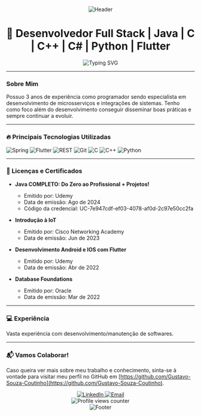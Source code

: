 <div align="center">
  <img src="https://capsule-render.vercel.app/api?type=waving&color=gradient&height=200&section=header&text=Gustavo%20Coutinho&fontSize=50&fontAlignY=35&animation=fadeIn" alt="Header"/>
</div>

<h1 align="center">🚀 Desenvolvedor Full Stack | Java | C | C++ | C# | Python | Flutter</h1>

<div align="center">
  <img src="https://readme-typing-svg.demolab.com?font=Fira+Code&weight=600&size=22&pause=1000&color=00F7FF&width=500&lines=Especialista+em+Microsserviços+%26+Integrações;3+anos+de+experiência+em+desenvolvimento;Advogado+de+Boas+Práticas;Evolução+Contínua" alt="Typing SVG" />
</div>

---

### Sobre Mim

Possuo 3 anos de experiência como programador sendo especialista em desenvolvimento de microsserviços e integrações de sistemas. Tenho como foco além do desenvolvimento conseguir disseminar boas práticas e sempre continuar a evoluir.

---

### 🔥 Principais Tecnologias Utilizadas

![Spring](https://img.shields.io/badge/Spring-6DB33F?style=for-the-badge&logo=spring&logoColor=white)
![Flutter](https://img.shields.io/badge/Flutter-02569B?style=for-the-badge&logo=flutter&logoColor=white)
![REST](https://img.shields.io/badge/REST-FF6F00?style=for-the-badge&logoColor=white)
![Git](https://img.shields.io/badge/Git-F05032?style=for-the-badge&logo=git&logoColor=white)
![C](https://img.shields.io/badge/C-00599C?style=for-the-badge&logo=c&logoColor=white)
![C++](https://img.shields.io/badge/C%2B%2B-00599C?style=for-the-badge&logo=c%2B%2B&logoColor=white)
![Python](https://img.shields.io/badge/Python-3776AB?style=for-the-badge&logo=python&logoColor=white)

---

### 🏅 Licenças e Certificados

- **Java COMPLETO: Do Zero ao Profissional + Projetos!**  
  - Emitido por: Udemy  
  - Data de emissão: Ago de 2024  
  - Código da credencial: UC-7e947cdf-ef03-4078-af0d-2c97e50cc2fa  

- **Introdução à IoT**  
  - Emitido por: Cisco Networking Academy  
  - Data de emissão: Jun de 2023  

- **Desenvolvimento Android e IOS com Flutter**  
  - Emitido por: Udemy  
  - Data de emissão: Abr de 2022  

- **Database Foundations**  
  - Emitido por: Oracle  
  - Data de emissão: Mar de 2022  

---

### 💻 Experiência

Vasta experiência com desenvolvimento/manutenção de softwares.

---

### 📬 Vamos Colaborar!

Caso queira ver mais sobre meu trabalho e conhecimento, sinta-se à vontade para visitar meu perfil no GitHub em [https://github.com/Gustavo-Souza-Coutinho](https://github.com/Gustavo-Souza-Coutinho).

<div align="center">
  <a href="https://www.linkedin.com/in/gustavo-coutinho-35b7b8239/" target="_blank">
    <img src="https://img.shields.io/badge/LinkedIn-0077B5?style=for-the-badge&logo=linkedin&logoColor=white" alt="LinkedIn"/>
  </a>
  <a href="mailto:gustavo.couty@hotmail.com" target="_blank">
    <img src="https://img.shields.io/badge/Email-D14836?style=for-the-badge&logo=gmail&logoColor=white" alt="Email"/>
  </a>
</div>

<div align="center">
  <img src="https://komarev.com/ghpvc/?username=Gustavo-Souza-Coutinho&label=PROFILE+VIEWS&color=blueviolet&style=for-the-badge" alt="Profile views counter"/>
</div>

<div align="center">
  <img src="https://capsule-render.vercel.app/api?type=waving&color=gradient&height=100&section=footer&animation=fadeIn" alt="Footer"/>
</div>
